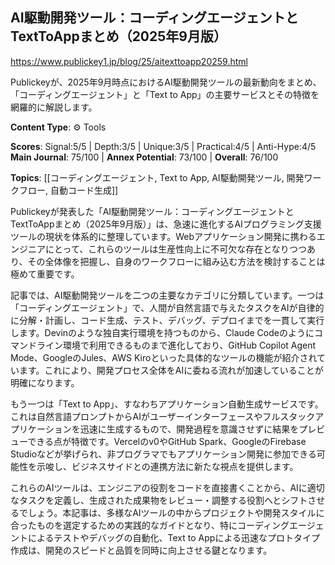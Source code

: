 ## AI駆動開発ツール：コーディングエージェントとTextToAppまとめ（2025年9月版）

https://www.publickey1.jp/blog/25/aitexttoapp20259.html

Publickeyが、2025年9月時点におけるAI駆動開発ツールの最新動向をまとめ、「コーディングエージェント」と「Text to App」の主要サービスとその特徴を網羅的に解説します。

**Content Type**: ⚙️ Tools

**Scores**: Signal:5/5 | Depth:3/5 | Unique:3/5 | Practical:4/5 | Anti-Hype:4/5
**Main Journal**: 75/100 | **Annex Potential**: 73/100 | **Overall**: 76/100

**Topics**: [[コーディングエージェント, Text to App, AI駆動開発ツール, 開発ワークフロー, 自動コード生成]]

Publickeyが発表した「AI駆動開発ツール：コーディングエージェントとTextToAppまとめ（2025年9月版）」は、急速に進化するAIプログラミング支援ツールの現状を体系的に整理しています。Webアプリケーション開発に携わるエンジニアにとって、これらのツールは生産性向上に不可欠な存在となりつつあり、その全体像を把握し、自身のワークフローに組み込む方法を検討することは極めて重要です。

記事では、AI駆動開発ツールを二つの主要なカテゴリに分類しています。一つは「コーディングエージェント」で、人間が自然言語で与えたタスクをAIが自律的に分解・計画し、コード生成、テスト、デバッグ、デプロイまでを一貫して実行します。Devinのような独自実行環境を持つものから、Claude Codeのようにコマンドライン環境で利用できるものまで進化しており、GitHub Copilot Agent Mode、GoogleのJules、AWS Kiroといった具体的なツールの機能が紹介されています。これにより、開発プロセス全体をAIに委ねる流れが加速していることが明確になります。

もう一つは「Text to App」、すなわちアプリケーション自動生成サービスです。これは自然言語プロンプトからAIがユーザーインターフェースやフルスタックアプリケーションを迅速に生成するもので、開発過程を意識させずに結果をプレビューできる点が特徴です。Vercelのv0やGitHub Spark、GoogleのFirebase Studioなどが挙げられ、非プログラマでもアプリケーション開発に参加できる可能性を示唆し、ビジネスサイドとの連携方法に新たな視点を提供します。

これらのAIツールは、エンジニアの役割をコードを直接書くことから、AIに適切なタスクを定義し、生成された成果物をレビュー・調整する役割へとシフトさせるでしょう。本記事は、多様なAIツールの中からプロジェクトや開発スタイルに合ったものを選定するための実践的なガイドとなり、特にコーディングエージェントによるテストやデバッグの自動化、Text to Appによる迅速なプロトタイプ作成は、開発のスピードと品質を同時に向上させる鍵となります。